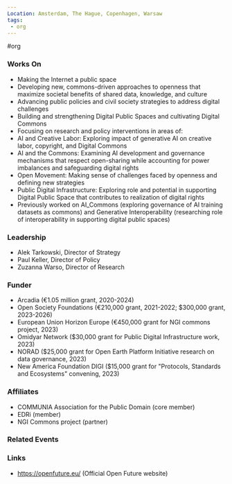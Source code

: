 ```yaml
---
Location: Amsterdam, The Hague, Copenhagen, Warsaw
tags:
 - org
---
```

#org

### Works On
- Making the Internet a public space
- Developing new, commons-driven approaches to openness that maximize societal benefits of shared data, knowledge, and culture
- Advancing public policies and civil society strategies to address digital challenges
- Building and strengthening Digital Public Spaces and cultivating Digital Commons
- Focusing on research and policy interventions in areas of:
 - AI and Creative Labor: Exploring impact of generative AI on creative labor, copyright, and Digital Commons
 - AI and the Commons: Examining AI development and governance mechanisms that respect open-sharing while accounting for power imbalances and safeguarding digital rights
 - Open Movement: Making sense of challenges faced by openness and defining new strategies
 - Public Digital Infrastructure: Exploring role and potential in supporting Digital Public Space that contributes to realization of digital rights
- Previously worked on AI_Commons (exploring governance of AI training datasets as commons) and Generative Interoperability (researching role of interoperability in supporting digital public spaces)

### Leadership
- Alek Tarkowski, Director of Strategy
- Paul Keller, Director of Policy
- Zuzanna Warso, Director of Research

### Funder
- Arcadia (€1.05 million grant, 2020-2024) 
- Open Society Foundations (€210,000 grant, 2021-2022; $300,000 grant, 2023-2026)
- European Union Horizon Europe (€450,000 grant for NGI commons project, 2023)
- Omidyar Network ($30,000 grant for Public Digital Infrastructure work, 2023)
- NORAD ($25,000 grant for Open Earth Platform Initiative research on data governance, 2023) 
- New America Foundation DIGI ($15,000 grant for "Protocols, Standards and Ecosystems" convening, 2023)

### Affiliates
- COMMUNIA Association for the Public Domain (core member)
- EDRi (member)
- NGI Commons project (partner)

### Related Events


### Links
- https://openfuture.eu/ (Official Open Future website)